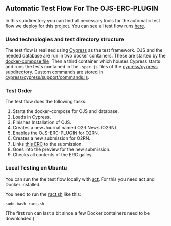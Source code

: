 ## Automatic Test Flow For The OJS-ERC-PLUGIN

In this subdirectory you can find all necessary tools for the automatic test flow we deploy for this project.
You can see all test flow runs [here](https://github.com/o2r-project/ojs-erc-plugin/actions).

### Used technologies and test directory structure 
The test flow is realized using [Cypress](https://docs.cypress.io/) as the test framework.
OJS and the needed database are run in two docker containers.
These are started by the [docker-compose file](./docker-compose.yml). 
Then a third container which houses Cypress starts and runs the tests contained in the `.spec.js` files of the [cypress/cypress subdirectory](./cypress/cypress).
Custom commands are stored in [cypress/cypress/support/commands.js](./cypress/cypress/support/commands.js).

### Test Order
The test flow does the following tasks:

1. Starts the docker-compose for OJS and database.
2. Loads in Cypress.
3. Finishes Installation of OJS.
4. Creates a new Journal named O2R News (O2RN).
5. Enables the OJS-ERC-PLUGIN for O2RN.
6. Creates a new submission for O2RN.
7. Links [this ERC](https://o2r.uni-muenster.de/erc/geQfc) to the submission.
8. Goes into the preview for the new submission.
9. Checks all contents of the ERC galley.

### Local Testing on Ubuntu
You can run the the test flow locally with [act](https://github.com/nektos/act). For this you need act and Docker installed. 

You need to run the [ract.sh](../ract.sh) like this:
```
sudo bash ract.sh
```
(The first run can last a bit since a few Docker containers need to be downloaded.)

